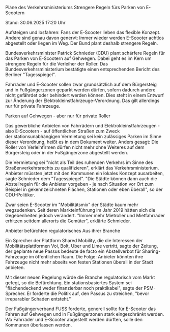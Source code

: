
Pläne des Verkehrsministeriums
Strengere Regeln fürs Parken von E-Scootern


Stand: 30.06.2025 17:20 Uhr


Aufsteigen und losfahren: Fans der E-Scooter lieben das flexible Konzept. Andere sind genau davon genervt: Immer wieder werden E-Scooter achtlos abgestellt oder liegen im Weg. Der Bund plant deshalb strengere Regeln.



Bundesverkehrsminister Patrick Schnieder (CDU) plant schärfere Regeln für das Parken von E-Scootern auf Gehwegen. Dabei geht es im Kern um strengere Regeln für die Verleiher der Roller. Das Bundesverkehrsministerium bestätigte einen entsprechenden Bericht des Berliner "Tagesspiegel". 


Fahrräder und E-Scooter sollen zwar grundsätzlich auf dem Bürgersteig und in Fußgängerzonen geparkt werden dürfen, sofern dadurch andere nicht gefährdet oder behindert werden können. Dies steht in einem Entwurf zur Änderung der Elektrokleinstfahrzeuge-Verordnung. Das gilt allerdings nur für private Fahrzeuge.

Parken auf Gehwegen - aber nur für private Roller


Das gewerbliche Anbieten von Fahrrädern und Elektrokleinstfahrzeugen - also E-Scootern - auf öffentlichen Straßen zum Zweck der stationsunabhängigen Vermietung sei kein zulässiges Parken im Sinne dieser Verordnung, heißt es in dem Dokument weiter. Anders gesagt: Die Roller von Verleihfirmen dürfen nicht mehr ohne Weiteres auf dem Bürgersteig oder in der Fußgängerzone abgestellt werden.


Die Vermietung sei "nicht als Teil des ruhenden Verkehrs im Sinne des Straßenverkehrsrechts zu qualifizieren", erklärt das Verkehrsministerium. Anbieter müssten jetzt mit den Kommunen ein lokales Konzept ausarbeiten, sagte Schnieder dem "Tagesspiegel". "Die Städte können dann auch die Abstellregeln für die Anbieter vorgeben - je nach Situation vor Ort zum Beispiel in gekennzeichneten Flächen, Stationen oder eben überall", so der CDU-Politiker.


Zwar seien E-Scooter im "Mobilitätsmix" der Städte kaum mehr wegzudenken. Seit deren Markteinführung im Jahr 2019 hätten sich die Gegebenheiten jedoch verändert. "Immer mehr Mietroller und Mietfahrräder erhitzen seitdem allerorts die Gemüter", erklärte Schmieder.

Anbieter befürchten regulatorisches Aus ihrer Branche


Ein Sprecher der Plattform Shared Mobility, die die Interessen der Mobilitätsplattformen Voi, Bolt, Uber und Lime vertritt, sagte der Zeitung, der geplante neue Passus bedeute de facto ein Abstellverbot für Sharing-Fahrzeuge im öffentlichen Raum. Die Folge: Anbieter könnten ihre Fahrzeuge nicht mehr abseits von festen Stationen überall in der Stadt anbieten.


Mit dieser neuen Regelung würde die Branche regulatorisch vom Markt gefegt, so die Befürchtung. Ein stationsbasiertes System sei "flächendeckend weder finanzierbar noch praktikabel", sagte der PSM-Sprecher. Er forderte die Politik auf, den Passus zu streichen, "bevor irreparabler Schaden entsteht."


Der Fußgängerverband FUSS forderte, generell sollte für E-Scooter das Fahren auf Gehwegen und in Fußgängerzonen stark eingeschränkt werden. Wo Fahrräder und E-Scooter abgestellt werden dürften, solle den Kommunen überlassen werden.

